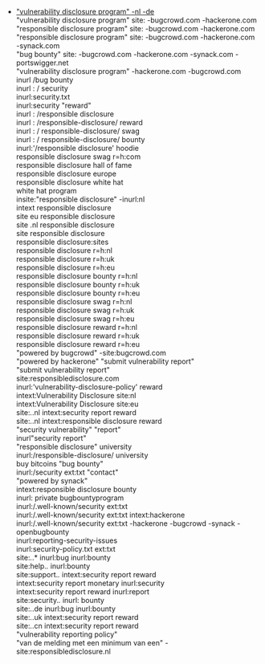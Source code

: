 - ["vulnerability disclosure program" -nl -de](https://www.google.com/search?sxsrf=ALeKk01oBmj2pGTyRoqalYS-HZg4S9pfNg%3A1601451363741&source=hp&ei=YzV0X8H8KvaO4-EPtP6KyA4&q=%22vulnerability+disclosure+program%22+-nl+-de&oq=%22vulnerability+disclosure+program%22+-nl+-de&gs_lcp=CgZwc3ktYWIQA1CGB1iGB2DBDmgAcAB4AIABmwGIAZsBkgEDMC4xmAEAoAECoAEBqgEHZ3dzLXdpeg&sclient=psy-ab&ved=0ahUKEwiBuqKdr5DsAhV2xzgGHTS_AukQ4dUDCAc&uact=5) <br/>
"vulnerability disclosure program" site: -bugcrowd.com -hackerone.com<br/>
"responsible disclosure program" site: -bugcrowd.com -hackerone.com<br/>
"responsible disclosure program" site: -bugcrowd.com -hackerone.com -synack.com<br/>
"bug bounty" site: -bugcrowd.com -hackerone.com -synack.com -portswigger.net<br/>
"vulnerability disclosure program" -hackerone.com -bugcrowd.com<br/>
inurl /bug bounty<br/>
inurl : / security<br/>
inurl:security.txt<br/>
inurl:security "reward"<br/>
inurl : /responsible disclosure<br/>
inurl : /responsible-disclosure/ reward<br/>
inurl : / responsible-disclosure/ swag<br/>
inurl : / responsible-disclosure/ bounty<br/>
inurl:'/responsible disclosure' hoodie<br/>
responsible disclosure swag r=h:com<br/>
responsible disclosure hall of fame<br/>
responsible disclosure europe<br/>
responsible disclosure white hat<br/>
white hat program<br/>
insite:"responsible disclosure" -inurl:nl<br/>
intext responsible disclosure<br/>
site eu responsible disclosure<br/>
site .nl responsible disclosure<br/>
site responsible disclosure<br/>
responsible disclosure:sites<br/>
responsible disclosure r=h:nl<br/>
responsible disclosure r=h:uk<br/>
responsible disclosure r=h:eu<br/>
responsible disclosure bounty r=h:nl<br/>
responsible disclosure bounty r=h:uk<br/>
responsible disclosure bounty r=h:eu<br/>
responsible disclosure swag r=h:nl<br/>
responsible disclosure swag r=h:uk<br/>
responsible disclosure swag r=h:eu<br/>
responsible disclosure reward r=h:nl<br/>
responsible disclosure reward r=h:uk<br/>
responsible disclosure reward r=h:eu<br/>
"powered by bugcrowd" -site:bugcrowd.com<br/>
"powered by hackerone" "submit vulnerability report"<br/>
"submit vulnerability report"<br/>
site:responsibledisclosure.com<br/>
inurl:'vulnerability-disclosure-policy' reward<br/>
intext:Vulnerability Disclosure site:nl<br/>
intext:Vulnerability Disclosure site:eu<br/>
site:*.*.nl intext:security report reward<br/>
site:*.*.nl intext:responsible disclosure reward<br/>
"security vulnerability" "report"<br/>
inurl"security report"<br/>
"responsible disclosure" university<br/>
inurl:/responsible-disclosure/ university<br/>
buy bitcoins "bug bounty"<br/>
inurl:/security ext:txt "contact"<br/>
"powered by synack"<br/>
intext:responsible disclosure bounty<br/>
inurl: private bugbountyprogram<br/>
inurl:/.well-known/security ext:txt<br/>
inurl:/.well-known/security ext:txt intext:hackerone<br/>
inurl:/.well-known/security ext:txt -hackerone -bugcrowd -synack -openbugbounty<br/>
inurl:reporting-security-issues<br/>
inurl:security-policy.txt ext:txt<br/>
site:*.*.* inurl:bug inurl:bounty<br/>
site:help.*.* inurl:bounty<br/>
site:support.*.* intext:security report reward<br/>
intext:security report monetary inurl:security<br/>
intext:security report reward inurl:report<br/>
site:security.*.* inurl: bounty<br/>
site:*.*.de inurl:bug inurl:bounty<br/>
site:*.*.uk intext:security report reward<br/>
site:*.*.cn intext:security report reward<br/>
"vulnerability reporting policy"<br/>
"van de melding met een minimum van een" -site:responsibledisclosure.nl<br/>

